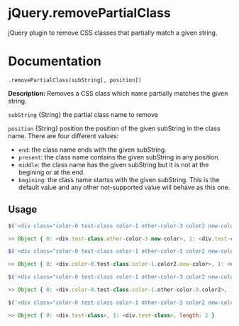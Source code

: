 # jQuery.removePartialClass

jQuery plugin to remove CSS classes that partially match a given string.


# Documentation

```
.removePartialClass(subString[, position])
```

**Description:** Removes a CSS class which name partially matches the given string.

`subString` {String} the partial class name to remove

`position` {String} position the position of the given subString in the class name. There are four different values:
* `end`: the class name ends with the given subString.
* `present`: the class name contains the given subString in any position.
* `middle`: the class name has the given subString but it is not at the begining or at the end.
* `begining`: the class name startss with the given subString. This is the default value and any other not-supported value will behave as this one.


## Usage

```js
$('<div class="color-0 test-class color-1 other-color-3 color2 new-color"></div><div class="color-0 test-class test-color-1 color-1 other-color-3 color2"></div>').removePartialClass('color');

>> Object { 0: <div.test-class.other-color-3.new-color>, 1: <div.test-class.test-color-1.other-color-3>, length: 2 }

$('<div class="color-0 test-class color-1 other-color-3 color2 new-color"></div><div class="color-0 test-class test-color-1 color-1 other-color-3 color2"></div>').removePartialClass('color', 'middle');

>> Object { 0: <div.color-0.test-class.color-1.color2.new-color>, 1: <div.color-0.test-class.color-1.color2>, length: 2 }

$('<div class="color-0 test-class color-1 other-color-3 color2 new-color"></div><div class="color-0 test-class test-color-1 color-1 other-color-3 color2"></div>').removePartialClass('color', 'end');

>> Object { 0: <div.color-0.test-class.color-1.other-color-3.color2>, 1: <div.color-0.test-class.test-color-1.color-1.other-color-3.color2>, length: 2 }

$('<div class="color-0 test-class color-1 other-color-3 color2 new-color"></div><div class="color-0 test-class test-color-1 color-1 other-color-3 color2"></div>').removePartialClass('color', 'present');

>> Object { 0: <div.test-class>, 1: <div.test-class>, length: 2 }

```